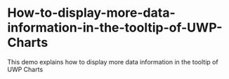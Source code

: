 # How-to-display-more-data-information-in-the-tooltip-of-UWP-Charts
This demo explains how to display more data information in the tooltip of UWP Charts
